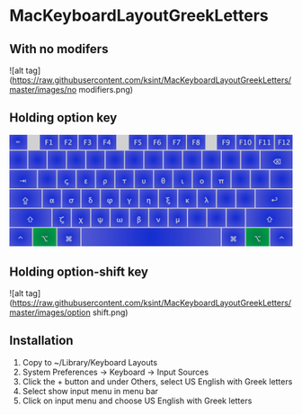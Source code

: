 # MacKeyboardLayoutGreekLetters

## With no modifers

![alt tag](https://raw.githubusercontent.com/ksint/MacKeyboardLayoutGreekLetters/master/images/no modifiers.png)

## Holding option key

![alt tag](https://raw.githubusercontent.com/ksint/MacKeyboardLayoutGreekLetters/master/images/option.png)

## Holding option-shift key

![alt tag](https://raw.githubusercontent.com/ksint/MacKeyboardLayoutGreekLetters/master/images/option shift.png)

## Installation

1. Copy to ~/Library/Keyboard Layouts
2. System Preferences -> Keyboard -> Input Sources
3. Click the + button and under Others, select US English with Greek letters
4. Select show input menu in menu bar
5. Click on input menu and choose US English with Greek letters

